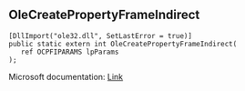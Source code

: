 ## OleCreatePropertyFrameIndirect

```
[DllImport("ole32.dll", SetLastError = true)]
public static extern int OleCreatePropertyFrameIndirect(
   ref OCPFIPARAMS lpParams
);
```

Microsoft documentation: [Link](https://learn.microsoft.com/en-us/windows/win32/api/olectl/nf-olectl-olecreatepropertyframeindirect)
